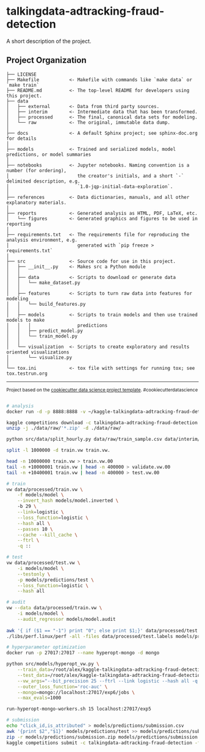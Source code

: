 talkingdata-adtracking-fraud-detection
==============================

A short description of the project.

Project Organization
------------

    ├── LICENSE
    ├── Makefile           <- Makefile with commands like `make data` or `make train`
    ├── README.md          <- The top-level README for developers using this project.
    ├── data
    │   ├── external       <- Data from third party sources.
    │   ├── interim        <- Intermediate data that has been transformed.
    │   ├── processed      <- The final, canonical data sets for modeling.
    │   └── raw            <- The original, immutable data dump.
    │
    ├── docs               <- A default Sphinx project; see sphinx-doc.org for details
    │
    ├── models             <- Trained and serialized models, model predictions, or model summaries
    │
    ├── notebooks          <- Jupyter notebooks. Naming convention is a number (for ordering),
    │                         the creator's initials, and a short `-` delimited description, e.g.
    │                         `1.0-jqp-initial-data-exploration`.
    │
    ├── references         <- Data dictionaries, manuals, and all other explanatory materials.
    │
    ├── reports            <- Generated analysis as HTML, PDF, LaTeX, etc.
    │   └── figures        <- Generated graphics and figures to be used in reporting
    │
    ├── requirements.txt   <- The requirements file for reproducing the analysis environment, e.g.
    │                         generated with `pip freeze > requirements.txt`
    │
    ├── src                <- Source code for use in this project.
    │   ├── __init__.py    <- Makes src a Python module
    │   │
    │   ├── data           <- Scripts to download or generate data
    │   │   └── make_dataset.py
    │   │
    │   ├── features       <- Scripts to turn raw data into features for modeling
    │   │   └── build_features.py
    │   │
    │   ├── models         <- Scripts to train models and then use trained models to make
    │   │   │                 predictions
    │   │   ├── predict_model.py
    │   │   └── train_model.py
    │   │
    │   └── visualization  <- Scripts to create exploratory and results oriented visualizations
    │       └── visualize.py
    │
    └── tox.ini            <- tox file with settings for running tox; see tox.testrun.org


--------

<p><small>Project based on the <a target="_blank" href="https://drivendata.github.io/cookiecutter-data-science/">cookiecutter data science project template</a>. #cookiecutterdatascience</small></p>





```bash

# analysis
docker run -d -p 8888:8888 -v ~/kaggle-talkingdata-adtracking-fraud-detection/:/home/jovyan/work/kaggle-talkingdata-adtracking-fraud-detection -e NB_UID=1000 -e GRANT_SUDO=yes --user root jupyter/datascience-notebook start-notebook.sh --NotebookApp.token=''

kaggle competitions download -c talkingdata-adtracking-fraud-detection -p ./data/raw/
unzip -j ./data/raw/'*.zip' -d ./data/raw/

python src/data/split_hourly.py data/raw/train_sample.csv data/interim/train_sample

split -l 1000000 -d train.vw train.vw.

head -n 10000000 train.vw > train.vw.00
tail -n +10000001 train.vw | head -n 400000 > validate.vw.00
tail -n +10400001 train.vw | head -n 400000 > test.vw.00

# train
vw data/processed/train.vw \
    -f models/model \
    --invert_hash models/model.inverted \ 
    -b 29 \
    --link=logistic \
    --loss_function=logistic \
    --hash all \
    --passes 10 \
    --cache --kill_cache \
    --ftrl \
    -q ::

# test
vw data/processed/test.vw \
    -i models/model \
    --testonly \
    -p models/predictions/test \
    --loss_function=logistic \
    --hash all

# audit
vw --data data/processed/train.vw \
    -i models/model \
    --audit_regressor models/model.audit
    
awk '{ if ($1 == "-1") print "0"; else print $1;}' data/processed/test.vw > data/processed/test.labels
./libs/perf.linux/perf -all -files data/processed/test.labels models/predictions/test

# hyperparameter optimization
docker run -p 27017:27017 --name hyperopt-mongo -d mongo

python src/models/hyperopt_vw.py \
    --train_data=/root/alex/kaggle-talkingdata-adtracking-fraud-detection/data/processed/train.medium.vw.00 \
    --test_data=/root/alex/kaggle-talkingdata-adtracking-fraud-detection/data/processed/test.medium.vw.00 \
    --vw_args="--bit_precision 25 --ftrl --link logistic --hash all -q :: --holdout_off" \
    --outer_loss_function='roc-auc' \
    --mongo=mongo://localhost:27017/exp6/jobs \
    --max_evals=1000

run-hyperopt-mongo-workers.sh 15 localhost:27017/exp5

# submission
echo "click_id,is_attributed" > models/predictions/submission.csv
awk '{print $2","$1}' models/predictions/test >> models/predictions/submission.csv
zip -r models/predictions/submission.zip models/predictions/submission.csv
kaggle competitions submit -c talkingdata-adtracking-fraud-detection -f models/predictions/submission.csv -m "message"

```
